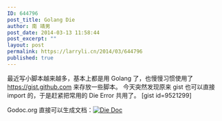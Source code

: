 ```yaml
---
ID: 644796
post_title: Golang Die
author: 南 靖男
post_date: 2014-03-13 11:58:44
post_excerpt: ""
layout: post
permalink: https://larryli.cn/2014/03/644796
published: true
---
```

最近写小脚本越来越多，基本上都是用 Golang 了，也慢慢习惯使用了 https://gist.github.com 来存放一些脚本。
今天突然发现原来 gist 也可以直接 import 的，于是赶紧把常用的 Die Error 共用了。
[gist id=9521299]

Godoc.org 直接可以生成文档：<a title="Die Doc" href="https://godoc.org/gist.github.com/9521299.git" target="_blank"><img alt="Die Doc" src="https://godoc.org/gist.github.com/9521299.git?status.png" /></a>